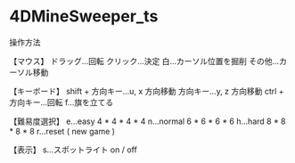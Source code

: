 # 4DMineSweeper_ts

操作方法

【マウス】
ドラッグ...回転
クリック...決定
  白...カーソル位置を掘削
  その他...カーソル移動
 
【キーボード】
shift + 方向キー...u, x 方向移動
方向キー...y, z 方向移動
ctrl + 方向キー...回転
f...旗を立てる

【難易度選択】
e...easy 4 * 4 * 4 * 4
n...normal 6 * 6 * 6 * 6
h...hard 8 * 8 * 8 * 8
r...reset ( new game )

【表示】
s...スポットライト on / off
